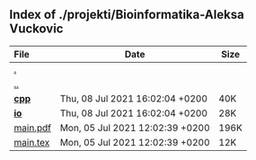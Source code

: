 ## Index of ./projekti/Bioinformatika-Aleksa Vuckovic

File | Date | Size
:--- | --- | ---
[.](.) | |
[..](..) | |
[**cpp**](cpp) | Thu, 08 Jul 2021 16:02:04 +0200 | 40K
[**io**](io) | Thu, 08 Jul 2021 16:02:04 +0200 | 28K
[main.pdf](main.pdf) | Mon, 05 Jul 2021 12:02:39 +0200 | 196K
[main.tex](main.tex) | Mon, 05 Jul 2021 12:02:39 +0200 | 12K
